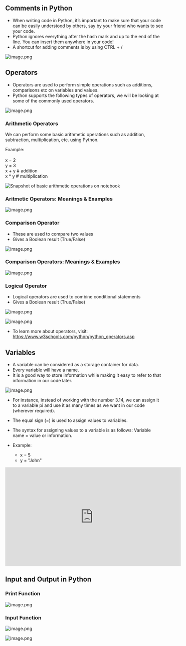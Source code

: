 ## Comments in Python

* When writing code in Python, it’s important to make sure that your code can be easily understood by others, say by your friend who wants to see your code.
* Python ignores everything after the hash mark and up to the end of the line. You can insert them anywhere in your code!
* A shortcut for adding comments is by using CTRL + /






![image.png](https://dphi-live.s3.amazonaws.com/media_uploads/image_dbaf3fdc22e0406c89de6cd16686975f.png)




## Operators

* Operators are used to perform simple operations such as additions, comparisons etc on variables and values.
* Python supports the following types of operators, we will be looking at some of the commonly used operators. 








![image.png](https://dphi-live.s3.amazonaws.com/media_uploads/image_b17068aa56274bcda2ed0b51718edcfc.png)






### Arithmetic Operators

We can perform some basic arithmetic operations such as addition, subtraction, multiplication, etc. using Python.

Example:\
\
x = 2\
y = 3\
x +  y # addition\
x \* y  # multiplication





![Snapshot of basic arithmetic operations on notebook](https://dphi-live.s3.amazonaws.com/media_uploads/image_54b7816bcb134626824828be1c32bb25.png)




### Aritmetic Operators: Meanings & Examples









![image.png](https://dphi-live.s3.amazonaws.com/media_uploads/image_cd7745922ce34255a3989bd0867f1af0.png)







### Comparison Operator

* These are used to compare two values
* Gives a Boolean result (True/False)










![image.png](https://dphi-live.s3.amazonaws.com/media_uploads/image_04182e5a65504239b6989b2bd387a2aa.png)











### Comparison Operators: Meanings & Examples








![image.png](https://dphi-live.s3.amazonaws.com/media_uploads/image_8055279765c442dd9aae62d7a886b065.png)




### Logical Operator

* Logical operators are used to combine conditional statements
* Gives a Boolean result (True/False)







![image.png](https://dphi-live.s3.amazonaws.com/media_uploads/image_fa30ccd13cc64f66a0fd323f95911470.png)









![image.png](https://dphi-live.s3.amazonaws.com/media_uploads/image_b74cdcaeb9b74f87bab25a8241f28bc1.png)



* To learn more about operators, visit:  
https://www.w3schools.com/python/python_operators.asp

## Variables

* A variable can be considered as a storage container for data.
* Every variable will have a name.
* It is a good way to store information while making it easy to refer to that information in our code later. 







![image.png](https://dphi-live.s3.amazonaws.com/media_uploads/image_2b1966bb7f86426d889d2acf030761ec.png)







* For instance, instead of working with the number 3.14, we can assign it to a variable pi and use it as many times as we want in our code (wherever required).

* The equal sign (=) is used to assign values to variables.

* The syntax for assigning values to a variable is as follows: Variable name = value or information.

* Example: 
  * x = 5 
  * y = "John"












<iframe width="560" height="315" src="https://www.youtube.com/embed/OH86oLzVzzw" title="YouTube video player" frameborder="0" allow="accelerometer; autoplay; clipboard-write; encrypted-media; gyroscope; picture-in-picture" allowfullscreen></iframe>








## Input and Output in Python

### Print Function





![image.png](https://dphi-live.s3.amazonaws.com/media_uploads/image_2ab5fcd874ba460ea61f7ea85ec323dd.png)





### Input Function







![image.png](https://dphi-live.s3.amazonaws.com/media_uploads/image_0d5a7f644bc84411a98ac2b9f7f835d7.png)







![image.png](https://dphi-live.s3.amazonaws.com/media_uploads/image_c87d8387cf904180afdd18cf3073d994.png)